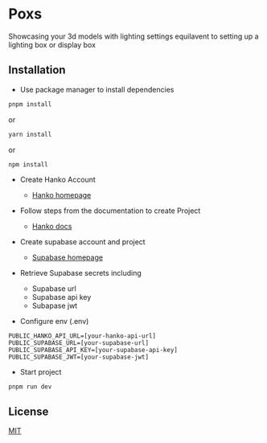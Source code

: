 # Poxs

Showcasing your 3d models with lighting settings equilavent to setting up a lighting box or display box

## Installation

- Use package manager to install dependencies

```bash
pnpm install
```

or

```bash
yarn install
```

or

```bash
npm install
```

- Create Hanko Account

  - [Hanko homepage](https://www.hanko.io/)

- Follow steps from the documentation to create Project

  - [Hanko docs](https://docs.hanko.io/setup-hanko-cloud)

- Create supabase account and project

  - [Supabase homepage](https://supabase.com/)

- Retrieve Supabase secrets including

  - Supabase url
  - Supabase api key
  - Subapase jwt

- Configure env (.env)

```
PUBLIC_HANKO_API_URL=[your-hanko-api-url]
PUBLIC_SUPABASE_URL=[your-supabase-url]
PUBLIC_SUPABASE_API_KEY=[your-supabase-api-key]
PUBLIC_SUPABASE_JWT=[your-supabase-jwt]
```

- Start project

```
pnpm run dev
```

## License

[MIT](https://choosealicense.com/licenses/mit/)
